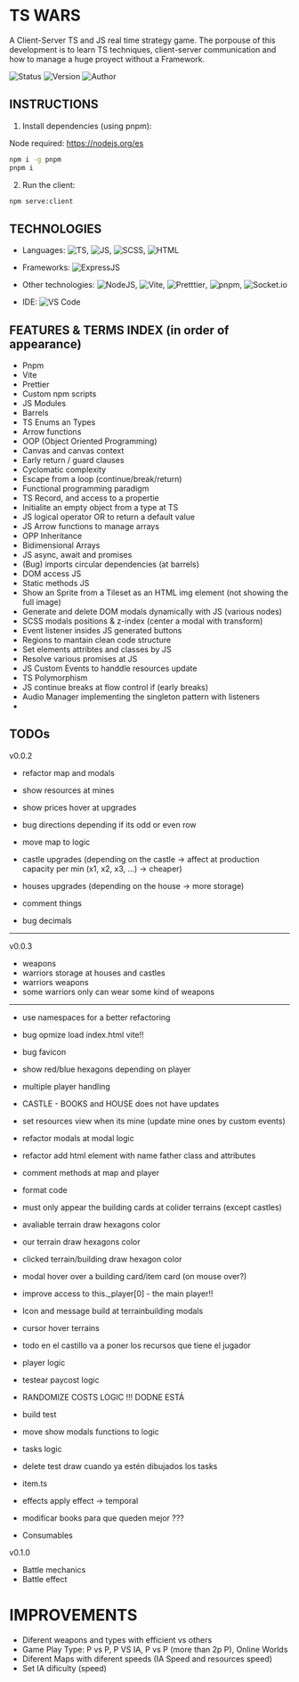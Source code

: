 # TS WARS

A Client-Server TS and JS real time strategy game. The porpouse of this development is to learn TS techniques, client-server communication and how to manage a huge proyect without a Framework.

![Status](https://img.shields.io/badge/status-development-yellow) 
![Version](https://img.shields.io/badge/version-0.0.1-blue) 
![Author](https://img.shields.io/badge/author-Adrián_Rodríguez-Montesinos-white) 

## INSTRUCTIONS

1. Install dependencies (using pnpm):

Node required: https://nodejs.org/es

```bash
npm i -g pnpm
pnpm i
```

2. Run the client:

```bash
npm serve:client
```

## TECHNOLOGIES

- Languages: ![TS](https://img.shields.io/badge/TS-blue), ![JS](https://img.shields.io/badge/JS-yellow),
![SCSS](https://img.shields.io/badge/SCSS-purple), ![HTML](https://img.shields.io/badge/HTML-orange)

- Frameworks: ![ExpressJS](https://img.shields.io/badge/ExpressJS-white)

- Other technologies: ![NodeJS](https://img.shields.io/badge/NodeJS-dark_green), ![Vite](https://img.shields.io/badge/Vite-purple), ![Pretttier](https://img.shields.io/badge/Pretttier-blue), ![pnpm](https://img.shields.io/badge/pnpm-orange),  ![Socket.io](https://img.shields.io/badge/socket.io-dark_green)

- IDE: ![VS Code](https://img.shields.io/badge/VS_Code-blue)

## FEATURES & TERMS INDEX (in order of appearance)

- Pnpm
- Vite
- Prettier
- Custom npm scripts
- JS Modules
- Barrels
- TS Enums an Types
- Arrow functions
- OOP (Object Oriented Programming)
- Canvas and canvas context
- Early return / guard clauses
- Cyclomatic complexity
- Escape from a loop (continue/break/return)
- Functional programming paradigm
- TS Record, and access to a propertie
- Initialite an empty object from a type at TS
- JS logical operator OR to return a default value
- JS Arrow functions to manage arrays
- OPP Inheritance
- Bidimensional Arrays
- JS async, await and promises
- (Bug) imports circular dependencies (at barrels)
- DOM access JS
- Static methods JS
- Show an Sprite from a Tileset as an HTML img element (not showing the full image)
- Generate and delete DOM modals dynamically with JS (various nodes)
- SCSS modals positions & z-index (center a modal with transform)
- Event listener insides JS generated buttons
- Regions to mantain clean code structure
- Set elements attribtes and classes by JS
- Resolve various promises at JS
- JS Custom Events to handdle resources update
- TS Polymorphism
- JS continue breaks at flow control if (early breaks)
- Audio Manager implementing the singleton pattern with listeners
- 

## TODOs

v0.0.2
- refactor map and modals
- show resources at mines
- show prices hover at upgrades
- bug directions depending if its odd or even row
- move map to logic 
- castle upgrades (depending on the castle -> affect at production capacity per min (x1, x2, x3, ...) -> cheaper)
- houses upgrades (depending on the house -> more storage)

- comment things
- bug decimals
----------

v0.0.3
- weapons
- warriors storage at houses and castles
- warriors weapons
- some warriors only can wear some kind of weapons

----------



- use namespaces for a better refactoring
- bug opmize load index.html vite!!
- bug favicon
- show red/blue hexagons depending on player
- multiple player handling

- CASTLE - BOOKS and HOUSE does not have updates
- set resources view when its mine (update mine ones by custom events)
- refactor modals at modal logic
- refactor add html element with name father class and attributes
- comment methods at map and player
- format code

- must only appear the building cards at colider terrains (except castles)
- avaliable terrain draw hexagons color
- our terrain draw hexagons color
- clicked terrain/building draw hexagon color
- modal hover over a building card/item card (on mouse over?)

- improve access to this._player[0] - the main player!!

- Icon and message build at terrainbuilding modals
- cursor hover terrains

- todo en el castillo va a poner los recursos que tiene el jugador
- player logic
- testear paycost logic
- RANDOMIZE COSTS LOGIC !!! DODNE ESTÁ

- build test
- move show modals functions to logic
- tasks logic
- delete test draw cuando ya estén dibujados los tasks

- item.ts
- effects apply effect -> temporal
- modificar books para que queden mejor ???
- Consumables

v0.1.0
- Battle mechanics
- Battle effect

# IMPROVEMENTS 

- Diferent weapons and types with efficient vs others
- Game Play Type: P vs P, P VS IA, P vs P (more than 2p P), Online Worlds
- Diferent Maps with diferent speeds (IA Speed and resources speed)
- Set IA dificulty (speed)
